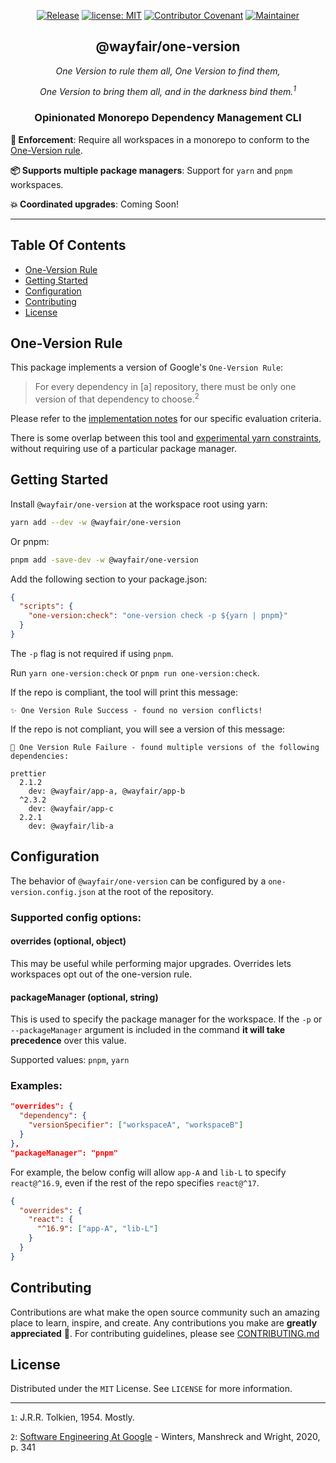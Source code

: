 <div align="center">

[![Release](https://img.shields.io/github/v/release/wayfair/one-version?display_name=tag)](CHANGELOG.md)
[![license: MIT](https://img.shields.io/badge/License-MIT-blue.svg)](LICENSE)
[![Contributor Covenant](https://img.shields.io/badge/Contributor%20Covenant-2.0-4baaaa.svg)](CODE_OF_CONDUCT.md)
[![Maintainer](https://img.shields.io/badge/Maintainer-Wayfair-7F187F)](https://wayfair.github.io)

</div>

<h2 align="center">@wayfair/one-version</h2>
<div align="center" >
<i>One Version to rule them all, One Version to find them,

One Version to bring them all, and in the darkness bind them.<sup>1</sup>
</i>

</div>

<h3 align="center">Opinionated Monorepo Dependency Management CLI</h3>

**🚨 Enforcement**: Require all workspaces in a monorepo to conform to the [One-Version rule](#one-version-rule).

**📦 Supports multiple package managers**: Support for `yarn` and `pnpm` workspaces.

**💥 Coordinated upgrades**: Coming Soon!

---

## Table Of Contents

- [One-Version Rule](#one-version-rule)
- [Getting Started](#getting-started)
- [Configuration](#configuration)
- [Contributing](#contributing)
- [License](#license)

## One-Version Rule

This package implements a version of Google's `One-Version Rule`:

> For every dependency in [a] repository, there must be only one version of that dependency to choose.<sup>2</sup>

Please refer to the [implementation notes](ONE-VERSION.md) for our specific evaluation criteria.

There is some overlap between this tool and [experimental yarn constraints](https://yarnpkg.com/features/constraints), without requiring use of a particular package manager.

## Getting Started

Install `@wayfair/one-version` at the workspace root using yarn:

```bash
yarn add --dev -w @wayfair/one-version
```

Or pnpm:

```bash
pnpm add -save-dev -w @wayfair/one-version
```

Add the following section to your package.json:

```json
{
  "scripts": {
    "one-version:check": "one-version check -p ${yarn | pnpm}"
  }
}

```

The `-p` flag is not required if using `pnpm`.

Run `yarn one-version:check` or `pnpm run one-version:check`.

If the repo is compliant, the tool will print this message:

```text
✨ One Version Rule Success - found no version conflicts!
```  

If the repo is not compliant, you will see a version of this message:

```text
🚫 One Version Rule Failure - found multiple versions of the following dependencies:

prettier
  2.1.2
    dev: @wayfair/app-a, @wayfair/app-b
  ^2.3.2
    dev: @wayfair/app-c
  2.2.1
    dev: @wayfair/lib-a
```

## Configuration

The behavior of `@wayfair/one-version` can be configured by a `one-version.config.json` at the root of the repository.

### Supported config options:

#### overrides (optional, object)

This may be useful while performing major upgrades. Overrides lets workspaces opt out of the one-version rule.

#### packageManager (optional, string)

This is used to specify the package manager for the workspace. If the `-p` or `--packageManager` argument is included in the command __it will take precedence__ over this value.

Supported values: `pnpm`, `yarn`


### Examples:

```json
"overrides": {
  "dependency": {
    "versionSpecifier": ["workspaceA", "workspaceB"]
  }
},
"packageManager": "pnpm"
```

For example, the below config will allow `app-A` and `lib-L` to specify `react@^16.9`, even if the rest of the repo specifies `react@^17`.

```json
{
  "overrides": {
    "react": {
      "^16.9": ["app-A", "lib-L"]
    }
  }
}
```

## Contributing

Contributions are what make the open source community such an amazing place to learn, inspire, and create. Any contributions you make are **greatly appreciated** 💜. For contributing guidelines, please see [CONTRIBUTING.md](CONTRIBUTING.md)

## License

Distributed under the `MIT` License. See `LICENSE` for more information.

---

`1`: J.R.R. Tolkien, 1954. Mostly.

`2`: [Software Engineering At Google](https://abseil.io/resources/swe_at_google.2.pdf) - Winters, Manshreck and Wright, 2020, p. 341
